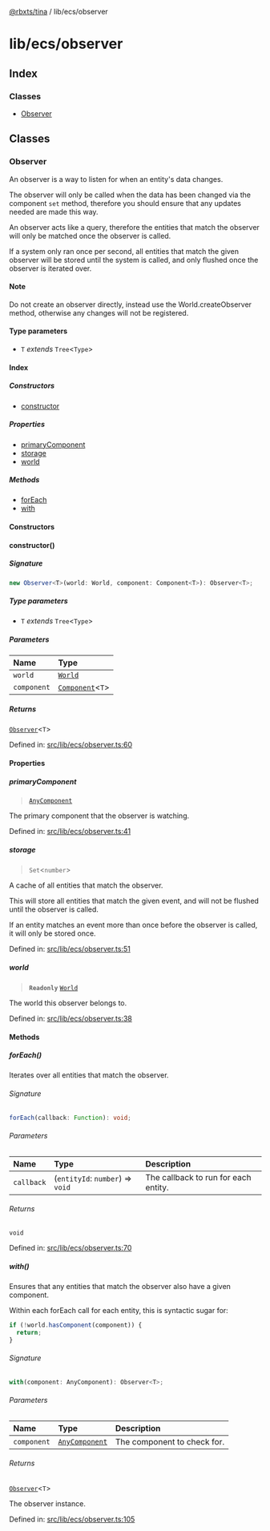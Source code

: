 [@rbxts/tina](modules.md) / lib/ecs/observer

# lib/ecs/observer

## Index

### Classes

- [Observer](lib_ecs_observer.md#observer)

## Classes

### Observer

An observer is a way to listen for when an entity's data changes.

The observer will only be called when the data has been changed via the
component `set` method, therefore you should ensure that any updates needed
are made this way.

An observer acts like a query, therefore the entities that match the
observer will only be matched once the observer is called.

If a system only ran once per second, all entities that match the given
observer will be stored until the system is called, and only flushed once
the observer is iterated over.

#### Note

Do not create an observer directly, instead use the
World.createObserver method, otherwise any changes will not be
registered.

#### Type parameters

- `T` _extends_ `Tree`\<`Type`\>

#### Index

##### Constructors

- [constructor](lib_ecs_observer.md#constructor)

##### Properties

- [primaryComponent](lib_ecs_observer.md#primarycomponent)
- [storage](lib_ecs_observer.md#storage)
- [world](lib_ecs_observer.md#world)

##### Methods

- [forEach](lib_ecs_observer.md#foreach)
- [with](lib_ecs_observer.md#with)

#### Constructors

#### constructor()

##### Signature

```ts
new Observer<T>(world: World, component: Component<T>): Observer<T>;
```

##### Type parameters

- `T` _extends_ `Tree`\<`Type`\>

##### Parameters

| Name        | Type                                                 |
| :---------- | :--------------------------------------------------- |
| `world`     | [`World`](lib_ecs_world.md#world)                    |
| `component` | [`Component`](lib_ecs_component.md#component)\<`T`\> |

##### Returns

[`Observer`](lib_ecs_observer.md#observer)\<`T`\>

Defined in: [src/lib/ecs/observer.ts:60](https://github.com/AetherInteractiveLtd/Tina/blob/7f2c41e/src/lib/ecs/observer.ts#L60)

#### Properties

##### primaryComponent

> [`AnyComponent`](lib_ecs_component.md#anycomponent)

The primary component that the observer is watching.

Defined in: [src/lib/ecs/observer.ts:41](https://github.com/AetherInteractiveLtd/Tina/blob/7f2c41e/src/lib/ecs/observer.ts#L41)

##### storage

> `Set`\<`number`\>

A cache of all entities that match the observer.

This will store all entities that match the given event, and will not be
flushed until the observer is called.

If an entity matches an event more than once before the observer is
called, it will only be stored once.

Defined in: [src/lib/ecs/observer.ts:51](https://github.com/AetherInteractiveLtd/Tina/blob/7f2c41e/src/lib/ecs/observer.ts#L51)

##### world

> **`Readonly`** [`World`](lib_ecs_world.md#world)

The world this observer belongs to.

Defined in: [src/lib/ecs/observer.ts:38](https://github.com/AetherInteractiveLtd/Tina/blob/7f2c41e/src/lib/ecs/observer.ts#L38)

#### Methods

##### forEach()

Iterates over all entities that match the observer.

###### Signature

```ts
forEach(callback: Function): void;
```

###### Parameters

| Name       | Type                             | Description                          |
| :--------- | :------------------------------- | :----------------------------------- |
| `callback` | (`entityId`: `number`) => `void` | The callback to run for each entity. |

###### Returns

`void`

Defined in: [src/lib/ecs/observer.ts:70](https://github.com/AetherInteractiveLtd/Tina/blob/7f2c41e/src/lib/ecs/observer.ts#L70)

##### with()

Ensures that any entities that match the observer also have a given
component.

Within each forEach call for each entity, this is syntactic sugar for:

```ts
if (!world.hasComponent(component)) {
  return;
}
```

###### Signature

```ts
with(component: AnyComponent): Observer<T>;
```

###### Parameters

| Name        | Type                                                | Description                 |
| :---------- | :-------------------------------------------------- | :-------------------------- |
| `component` | [`AnyComponent`](lib_ecs_component.md#anycomponent) | The component to check for. |

###### Returns

[`Observer`](lib_ecs_observer.md#observer)\<`T`\>

The observer instance.

Defined in: [src/lib/ecs/observer.ts:105](https://github.com/AetherInteractiveLtd/Tina/blob/7f2c41e/src/lib/ecs/observer.ts#L105)
